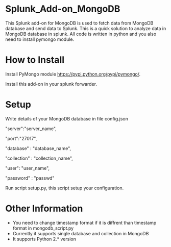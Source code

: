 # Splunk_Add-on_MongoDB
This Splunk add-on for MongoDB is used to fetch data from MongoDB database and send data to Splunk. This is a quick solution to analyze data in MongoDB database in splunk. All code is written in python and you also need to install pymongo module.

How to Install
===============
Install PyMongo module https://pypi.python.org/pypi/pymongo/.

Install this add-on in your splunk forwarder.


Setup
================
Write details of your MongoDB database in file config.json

"server":"server_name", 

 "port":"27017", 
 
  "database" : "database_name",
  
 "collection" : "collection_name",
 
 "user": "user_name",
 
 "password" : "passwd"
 
Run script setup.py, this script setup your configuration.

Other Information
=================
* You need to change timestamp format if it is diffrent than timestamp format in mongodb_script.py
* Currently it supports single database and collection in MongoDB
* It supports Python 2.* version
